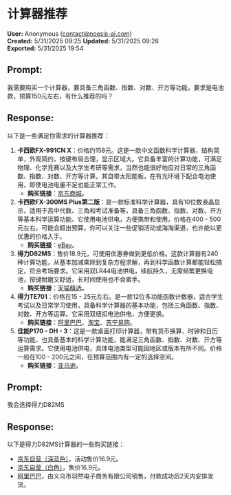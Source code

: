 # 计算器推荐

**User:** Anonymous (contact@noesis-ai.com)  
**Created:** 5/31/2025 09:25 
**Updated:** 5/31/2025 09:26  
**Exported:** 5/31/2025 19:54  

## Prompt:
我需要购买一个计算器，要具备三角函数、指数、对数、开方等功能，要求是电池款，预算150元左右，有什么推荐的吗？

## Response:
以下是一些满足你需求的计算器推荐：
1. **卡西欧FX-991CN X**：价格约158元。这是一款中文函数科学计算器，结构简单，外观简约，按键布局合理，显示区域大。它具备丰富的计算功能，可满足物理、化学竞赛以及大学生考研等需求，当然也能很好地应对日常的三角函数、指数、对数、开方等计算。其自带太阳能板，在有光环境下配合电池使用，即使电池电量不足也能正常工作。
    - **购买链接**：[京东商城](https://www.jd.com/phb/key_67057a7c8aec445009f.html)。
2. **卡西欧FX-300MS Plus第二版**：是一款标准科学计算器，具有10位数液晶显示，适用于高中代数、三角和考试准备等，具备三角函数、指数、对数、开方等基本科学运算功能。它使用电池供电，方便携带和使用。价格在400 - 500元左右，可能会超出预算，你可以关注一些促销活动或海淘渠道，也许能以更优惠的价格入手。
    - **购买链接**：[eBay](https://www.ebay.com/itm/325803952197)。
3. **得力D82MS**：售价18.9元，可使用优惠券做到更低价格。这款计算器有240种计算功能，从基本加减乘除到复杂方程求解，再到科学函数计算都能轻松搞定，符合考场要求。它采用双LR44电池供电，续航持久，无需频繁更换电池，按键耐磨又舒适，长时间使用也不会累手。
    - **购买链接**：[天猫精选](https://m.smzdm.com/p/52543729/)。
4. **得力TE701**：价格在15 - 25元左右。是一款12位多功能函数计数器，适合学生考试以及日常学习使用，具备科学计算器的基本功能，包括三角函数、指数、对数、开方等运算。它采用双纽扣电池供电，方便更换。
    - **购买链接**：[阿里巴巴](http://m.1688.com/offer/861087235690.html)、[淘宝](https://www.taobao.com/list/item/745347119074.htm)、[苏宁易购](https://m.suning.com/bigimages/12432342739.html)。
5. **佳能P170 - DH - 3**：这是一款桌面打印计算器，带有货币换算、时钟和日历等功能，也具备基本的科学计算功能，能满足三角函数、指数、对数、开方等运算需求。它使用电池供电，具体电池类型可能因地区或版本有所不同。价格一般在100 - 200元之间，在预算范围内有一定的选择空间。
    - **购买链接**：[亚马逊](https://www.amazon.com/s?k=scientific+basic+desktop+calculator+canon)。

## Prompt:
我会选择得力D82MS

## Response:
以下是得力D82MS计算器的一些购买链接：
- [京东自营（深蓝色）](https://m.jd.com/product/100012941405.html)，活动售价16.9元。
- [京东自营（白色）](https://m.jd.com/product/100012941399.html)，售价16.9元。
- [阿里巴巴](http://m.1688.com/offer/843794155206.html)，由义乌市羽然电子商务有限公司销售，付款成功后2天内安排发货。
